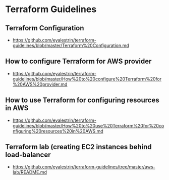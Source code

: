 # Terraform Guidelines

## Terraform Configuration
* https://github.com/eyalestrin/terraform-guidelines/blob/master/Terraform%20Configuration.md

## How to configure Terraform for AWS provider
* https://github.com/eyalestrin/terraform-guidelines/blob/master/How%20to%20configure%20Terraform%20for%20AWS%20provider.md

## How to use Terraform for configuring resources in AWS
* https://github.com/eyalestrin/terraform-guidelines/blob/master/How%20to%20use%20Terraform%20for%20configuring%20resources%20in%20AWS.md

## Terraform lab (creating EC2 instances behind load-balancer
* https://github.com/eyalestrin/terraform-guidelines/tree/master/aws-lab/README.md
